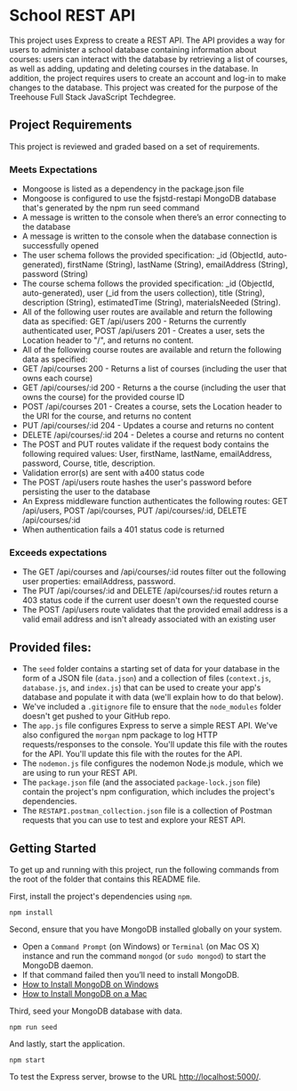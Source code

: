 # School REST API
This project uses Express to create a REST API. The API provides a way for users to administer a school database containing information about courses: users can interact with the database by retrieving a list of courses, as well as adding, updating and deleting courses in the database. In addition, the project requires users to create an account and log-in to make changes to the database. This project was created for the purpose of the Treehouse Full Stack JavaScript Techdegree.

## Project Requirements

This project is reviewed and graded based on a set of requirements.

### Meets Expectations
* Mongoose is listed as a dependency in the package.json file
* Mongoose is configured to use the fsjstd-restapi MongoDB database that's generated by the npm run seed command
* A message is written to the console when there’s an error connecting to the database
* A message is written to the console when the database connection is successfully opened
* The user schema follows the provided specification: _id (ObjectId, auto-generated), firstName (String), lastName (String), emailAddress (String), password (String)
* The course schema follows the provided specification: _id (ObjectId, auto-generated), user (_id from the users collection), title (String), description (String), estimatedTime (String), materialsNeeded (String).
* All of the following user routes are available and return the following data as specified: GET /api/users 200 - Returns the currently authenticated user, POST /api/users 201 - Creates a user, sets the Location header to "/", and returns no content.
* All of the following course routes are available and return the following data as specified:
* GET /api/courses 200 - Returns a list of courses (including the user that owns each course)
* GET /api/courses/:id 200 - Returns a the course (including the user that owns the course) for the provided course ID
* POST /api/courses 201 - Creates a course, sets the Location header to the URI for the course, and returns no content
* PUT /api/courses/:id 204 - Updates a course and returns no content
* DELETE /api/courses/:id 204 - Deletes a course and returns no content
* The POST and PUT routes validate if the request body contains the following required values: User, firstName, lastName, emailAddress, password, Course, title, description.
* Validation error(s) are sent with a400 status code
* The POST /api/users route hashes the user's password before persisting the user to the database
* An Express middleware function authenticates the following routes: GET /api/users, POST /api/courses, PUT /api/courses/:id, DELETE /api/courses/:id
* When authentication fails a 401 status code is returned

### Exceeds expectations
* The GET /api/courses and /api/courses/:id routes filter out the following user properties: emailAddress, password.
* The PUT /api/courses/:id and DELETE /api/courses/:id routes return a 403 status code if the current user doesn't own the requested course
* The POST /api/users route validates that the provided email address is a valid email address and isn't already associated with an existing user

## Provided files: 

* The `seed` folder contains a starting set of data for your database in the form of a JSON file (`data.json`) and a collection of files (`context.js`, `database.js`, and `index.js`) that can be used to create your app's database and populate it with data (we'll explain how to do that below).
* We've included a `.gitignore` file to ensure that the `node_modules` folder doesn't get pushed to your GitHub repo.
* The `app.js` file configures Express to serve a simple REST API. We've also configured the `morgan` npm package to log HTTP requests/responses to the console. You'll update this file with the routes for the API. You'll update this file with the routes for the API.
* The `nodemon.js` file configures the nodemon Node.js module, which we are using to run your REST API.
* The `package.json` file (and the associated `package-lock.json` file) contain the project's npm configuration, which includes the project's dependencies.
* The `RESTAPI.postman_collection.json` file is a collection of Postman requests that you can use to test and explore your REST API.

## Getting Started

To get up and running with this project, run the following commands from the root of the folder that contains this README file.

First, install the project's dependencies using `npm`.

```
npm install
```

Second, ensure that you have MongoDB installed globally on your system.

* Open a `Command Prompt` (on Windows) or `Terminal` (on Mac OS X) instance and run the command `mongod` (or `sudo mongod`) to start the MongoDB daemon.
* If that command failed then you’ll need to install MongoDB.
* [How to Install MongoDB on Windows](http://treehouse.github.io/installation-guides/windows/mongo-windows.html)
* [How to Install MongoDB on a Mac](http://treehouse.github.io/installation-guides/mac/mongo-mac.html)

Third, seed your MongoDB database with data.

```
npm run seed
```

And lastly, start the application.

```
npm start
```

To test the Express server, browse to the URL [http://localhost:5000/](http://localhost:5000/).
